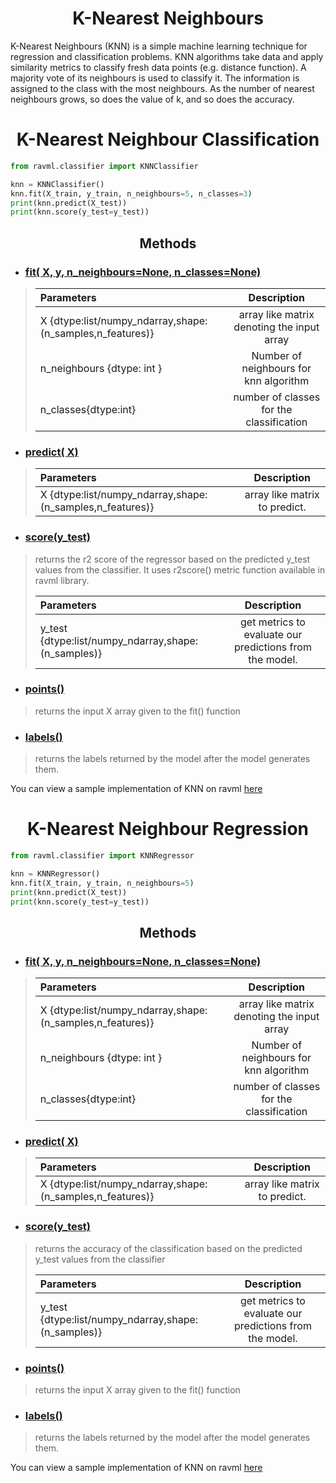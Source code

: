 <center>

# <B> K-Nearest Neighbours </B>
</center>

K-Nearest Neighbours (KNN) is a simple machine learning technique for regression and classification problems. KNN algorithms take data and apply similarity metrics to classify fresh data points (e.g. distance function). A majority vote of its neighbours is used to classify it. The information is assigned to the class with the most neighbours. As the number of nearest neighbours grows, so does the value of k, and so does the accuracy.



<center>

# <B> K-Nearest Neighbour Classification </B>
</center>


```python
from ravml.classifier import KNNClassifier

knn = KNNClassifier()
knn.fit(X_train, y_train, n_neighbours=5, n_classes=3)
print(knn.predict(X_test))
print(knn.score(y_test=y_test))
```


<B><center>
## Methods
</center>
</B>

- ### <B><U>fit( X, y, n_neighbours=None, n_classes=None)</u></B>

>
>
>| Parameters | Description     |
>| :------------ |:---------------:|
>|    X {dtype:list/numpy_ndarray,shape:(n_samples,n_features)} | array like matrix denoting the input array  | 
>|    n_neighbours {dtype: int } | Number of neighbours for knn algorithm    |  
>|    n_classes{dtype:int}  | number of classes  for the classification |



- ### <B><U>predict( X)</u></B>

>
>
>| Parameters | Description     |
>| :------------ |:---------------:|
>|    X {dtype:list/numpy_ndarray,shape:(n_samples,n_features)} | array like matrix to predict.  | 


- ### <B><U> score(y_test)</u></B>

>returns the r2 score of the regressor based on the predicted y_test values from the classifier. It uses r2score() metric function available in ravml library.
>
>| Parameters | Description     |
>| :------------ |:---------------:|
>|    y_test {dtype:list/numpy_ndarray,shape:(n_samples)} | get metrics to evaluate our predictions from the model. | 


- ### <B><U>points()</u></B>

>returns the input X array given to the fit() function
>

- ### <B><U>labels()</u></B>

>returns the labels returned by the model after the model generates them.
>


You can view a sample implementation of KNN on ravml [here](https://github.com/ravenprotocol/ravml/blob/main/examples/knn_classifier.py)



<center>

# <B> K-Nearest Neighbour Regression</B>
</center>

```python
from ravml.classifier import KNNRegressor

knn = KNNRegressor()
knn.fit(X_train, y_train, n_neighbours=5)
print(knn.predict(X_test))
print(knn.score(y_test=y_test))
```


<B><center>
## Methods
</center>
</B>

- ### <B><U>fit( X, y, n_neighbours=None, n_classes=None)</u></B>

>
>
>| Parameters | Description     |
>| :------------ |:---------------:|
>|    X {dtype:list/numpy_ndarray,shape:(n_samples,n_features)} | array like matrix denoting the input array  | 
>|    n_neighbours {dtype: int } | Number of neighbours for knn algorithm    |  
>|    n_classes{dtype:int}  | number of classes  for the classification |



- ### <B><U>predict( X)</u></B>

>
>
>| Parameters | Description     |
>| :------------ |:---------------:|
>|    X {dtype:list/numpy_ndarray,shape:(n_samples,n_features)} | array like matrix to predict.  | 


- ### <B><U> score(y_test)</u></B>

>returns the accuracy of the classification based on the predicted y_test values from the classifier
>
>| Parameters | Description     |
>| :------------ |:---------------:|
>|    y_test {dtype:list/numpy_ndarray,shape:(n_samples)} | get metrics to evaluate our predictions from the model. | 


- ### <B><U>points()</u></B>

>returns the input X array given to the fit() function
>

- ### <B><U>labels()</u></B>

>returns the labels returned by the model after the model generates them.
>


You can view a sample implementation of KNN on ravml [here](https://github.com/ravenprotocol/ravml/blob/main/examples/knn_classifier.py)
